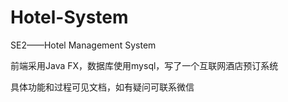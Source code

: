# Hotel-System

SE2——Hotel Management System

前端采用Java FX，数据库使用mysql，写了一个互联网酒店预订系统

具体功能和过程可见文档，如有疑问可联系微信 
 

